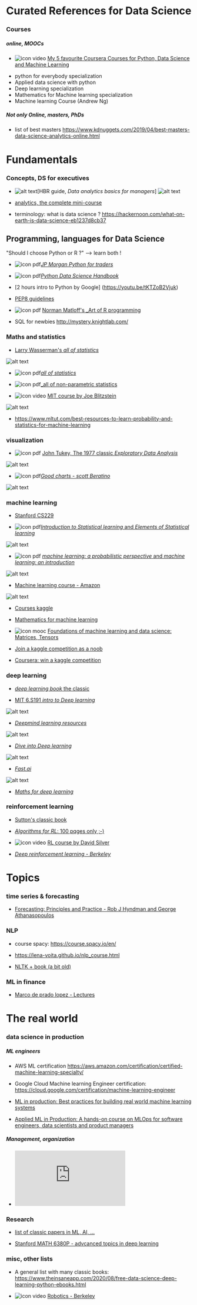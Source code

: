 # Curated References for Data Science 

### Courses

##### online, MOOCs

* ![icon video](https://github.com/GitHKDL/references/blob/main/icon_video.png?raw=true) [My 5 favourite Coursera Courses for Python, Data Science and Machine Learning](https://www.youtube.com/watch?v=-Lazy3r6FKk&feature=share)
- python for everybody specialization
- Applied data science with python 
- Deep learning specialization
- Mathematics for Machine learning specialization
- Machine learning Course (Andrew Ng) 

##### Not only Online, masters, PhDs 

* list of best masters https://www.kdnuggets.com/2019/04/best-masters-data-science-analytics-online.html

# Fundamentals

### Concepts, DS for executives 

* ![alt text](https://github.com/GitHKDL/references/blob/main/icon_pdf2.png?raw=true)[HBR guide, _Data analytics basics for managers_]
![alt text](https://github.com/GitHKDL/references/blob/main/51Os0ocq%2BqL.jpg?raw=true)

* [analytics, the complete mini-course](https://decision.substack.com/p/analytics-the-complete-minicourse)

* terminology: what is data science ? https://hackernoon.com/what-on-earth-is-data-science-eb1237d8cb37


## Programming, languages for Data Science

"Should I choose Python or R ?" --> learn both ! 

* ![icon pdf](https://github.com/GitHKDL/references/blob/main/icon_pdf2.png?raw=true)[_JP Morgan Python for traders_](https://github.com/jpmorganchase/python-training)

* ![icon pdf](https://github.com/GitHKDL/references/blob/main/icon_pdf2.png?raw=true)[_Python Data Science Handbook_](https://jakevdp.github.io/PythonDataScienceHandbook/)

* [2 hours intro to Python by Google] (https://youtu.be/tKTZoB2Vjuk)

* [PEP8 guidelines](https://realpython.com/python-pep8/#:~:text=The%20primary%20focus%20of%20PEP,and%20style%2C%20for%20the%20community.)

* ![icon pdf](https://github.com/GitHKDL/references/blob/main/icon_pdf2.png?raw=true) [Norman Matloff's _Art of R programming](http://diytranscriptomics.com/Reading/files/The%20Art%20of%20R%20Programming.pdf)

* SQL for newbies http://mystery.knightlab.com/


### Maths and statistics

* [Larry Wasserman's _all of statistics_](http://www.stat.cmu.edu/~larry/)

![alt text](https://github.com/GitHKDL/references/blob/main/61L6v7WjPzL.jpg?raw=true)

* ![icon pdf](https://github.com/GitHKDL/references/blob/main/icon_pdf2.png?raw=true)[_all of statistics_](http://static.stevereads.com/papers_to_read/all_of_statistics.pdf)
* ![icon pdf](https://github.com/GitHKDL/references/blob/main/icon_pdf2.png?raw=true)[_all of non-parametric statistics](https://web.stanford.edu/class/ee378a/books/book2.pdf)

* ![icon video](https://github.com/GitHKDL/references/blob/main/icon_video.png?raw=true) [MIT course by Joe Blitzstein](https://www.youtube.com/playlist?list=PL2SOU6wwxB0uwwH80KTQ6ht66KWxbzTIo)

![alt text](https://github.com/GitHKDL/references/blob/main/hqdefault.jpg?raw=true)

* https://www.mltut.com/best-resources-to-learn-probability-and-statistics-for-machine-learning


### visualization 

*  ![icon pdf](https://github.com/GitHKDL/references/blob/main/icon_pdf2.png?raw=true) [John Tukey, The 1977 classic _Exploratory Data Analysis_](http://www.ru.ac.bd/wp-content/uploads/sites/25/2019/03/102_05_01_Tukey-Exploratory-Data-Analysis-1977.pdf)

![alt text](https://github.com/GitHKDL/references/blob/main/images.jpeg?raw=true)

* ![icon pdf](https://github.com/GitHKDL/references/blob/main/icon_pdf2.png?raw=true)[_Good charts - scott Beratino_](https://www.oreilly.com/library/view/good-charts/9781633690714/)

![alt text](https://github.com/GitHKDL/references/blob/main/Screen%20Shot%202020-12-10%20at%207.39.57%20PM.png?raw=true)

### machine learning 

* [Stanford CS229](http://cs229.stanford.edu/syllabus-fall2020.html)

* ![icon pdf](https://github.com/GitHKDL/references/blob/main/icon_pdf2.png?raw=true)[_Introduction to Statistical learning_ and  _Elements of Statistical learning_ ](http://faculty.marshall.usc.edu/gareth-james/ISL/)

![alt text](https://github.com/GitHKDL/references/blob/main/ISL.jpg?raw=true)

* ![icon pdf](https://github.com/GitHKDL/references/blob/main/icon_pdf2.png?raw=true) [_machine learning: a probabilistic perspective_  and _machine learning: an introduction_](https://probml.github.io/pml-book/)

![alt text](https://github.com/GitHKDL/references/blob/main/MLintro_murphy.jpg?raw=true)

* [Machine learning course - Amazon](https://www.amazon.science/latest-news/machine-learning-course-free-online-from-amazon-machine-learning-university)

![alt text](https://github.com/GitHKDL/references/blob/main/Screen%20Shot%202020-12-10%20at%204.30.38%20PM.png?raw=true)

* [Courses kaggle](https://www.kaggle.com/learn/overview)

* [Mathematics for machine learning](https://mml-book.github.io/)

* ![icon mooc](https://github.com/GitHKDL/references/blob/main/icon_mooc2.png?raw=true) [Foundations of machine learning and data science: Matrices, Tensors](https://sdsclub.com/machine-learning-data-science-foundations)

* [Join a kaggle competition as a noob](https://www.kaggle.com/tanulsingh077/tackling-any-kaggle-competition-the-noob-s-way)

* [Coursera: win a kaggle competition](https://www.coursera.org/learn/competitive-data-science)


### deep learning 

* [_deep learning book_ the classic](https://www.deeplearningbook.org/)

* [MIT 6.S191 _intro to Deep learning_](http://introtodeeplearning.com/)

![alt text](https://github.com/GitHKDL/references/blob/main/Screen%20Shot%202020-12-10%20at%207.22.42%20PM.png?raw=true)

* [_Deepmind learning resources_](https://deepmind.com/learning-resources/deep-learning-lecture-series-2020)

![alt text](https://github.com/GitHKDL/references/blob/main/dl_lectures.png?raw=true)

* [_Dive into Deep learning_](https://d2l.ai/)

![alt text](https://github.com/GitHKDL/references/blob/main/Screen%20Shot%202020-12-10%20at%206.01.05%20PM.png?raw=true)

* [_Fast.ai_](https://www.fast.ai/)

![alt text](https://github.com/GitHKDL/references/blob/main/Screen%20Shot%202020-12-10%20at%206.07.58%20PM.png?raw=true)

* [_Maths for deep learning_](https://explained.ai/matrix-calculus/index.html)

### reinforcement learning 

* [Sutton's classic book](http://www.incompleteideas.net/book/the-book.html)

* [_Algorithms for RL_: 100 pqges only ;-) ](https://sites.ualberta.ca/~szepesva/rlbook.html)

* ![icon video](https://github.com/GitHKDL/references/blob/main/icon_video.png?raw=true) [RL course by David Silver](https://www.youtube.com/watch?v=2pWv7GOvuf0)

* [_Deep reinforcement learning - Berkeley_](https://www.youtube.com/playlist?list=PL_iWQOsE6TfURIIhCrlt-wj9ByIVpbfGc)


# Topics 

### time series & forecasting 

* [Forecasting: Principles and Practice - Rob J Hyndman and George Athanasopoulos](https://otexts.com/fpp2/)


### NLP 

* course spacy: https://course.spacy.io/en/

* https://lena-voita.github.io/nlp_course.html

* [NLTK + book (a bit old)](http://www.nltk.org/book/)

### ML in finance

* [Marco de prado lopez - Lectures](http://www.quantresearch.org/Lectures.htm)


# The real world 

### data science in production

##### ML engineers 

* AWS ML certification https://aws.amazon.com/certification/certified-machine-learning-specialty/

* Google Cloud Machine learning Engineer certification: https://cloud.google.com/certification/machine-learning-engineer

* [ML in production: Best practices for building real world machine learning systems](https://mlinproduction.com/)

* [Applied ML in Production: A hands-on course on MLOps for software engineers, data scientists and product managers](https://madewithml.com/courses/applied-ml-in-production/)

##### Management, organization 

* ![The Care and Feeding of Data Scientists: How to Build, Manage, and Retain a Data Science Team](https://oreilly-ds-report.s3.amazonaws.com/Care_and_Feeding_of_Data_Scientists.pdf)


### Research 

* [list of classic papers in ML, AI, ...](https://github.com/tirthajyoti/Papers-Literature-ML-DL-RL-AI)

* [Stanford MATH 6380P - advcanced topics in deep learning](https://deeplearning-math.github.io/)


### misc, other lists 

* A general list with many classic books: https://www.theinsaneapp.com/2020/08/free-data-science-deep-learning-python-ebooks.html

* ![icon video](https://github.com/GitHKDL/references/blob/main/icon_video.png?raw=true) [Robotics - Berkeley](https://people.eecs.berkeley.edu/~pabbeel/cs287-fa19/)




